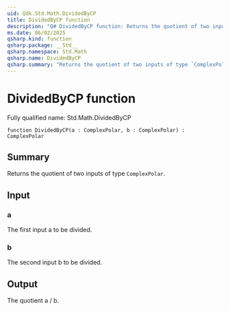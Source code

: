 ```yaml
---
uid: Qdk.Std.Math.DividedByCP
title: DividedByCP function
description: "Q# DividedByCP function: Returns the quotient of two inputs of type `ComplexPolar`."
ms.date: 06/02/2025
qsharp.kind: function
qsharp.package: __Std__
qsharp.namespace: Std.Math
qsharp.name: DividedByCP
qsharp.summary: "Returns the quotient of two inputs of type `ComplexPolar`."
---
```


# DividedByCP function

Fully qualified name: Std.Math.DividedByCP

```qsharp
function DividedByCP(a : ComplexPolar, b : ComplexPolar) : ComplexPolar
```

## Summary
Returns the quotient of two inputs of type `ComplexPolar`.

## Input
### a
The first input a to be divided.
### b
The second input b to be divided.

## Output
The quotient a / b.
